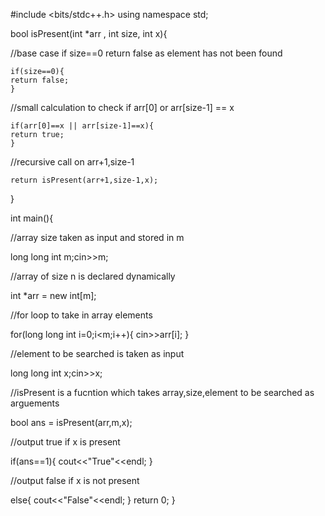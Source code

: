 #include <bits/stdc++.h>
using namespace std;

bool isPresent(int \*arr , int size, int x){

//base case if size==0 return false as element has not been found

    if(size==0){
    return false;
    }

//small calculation to check if arr[0] or arr[size-1] == x

    if(arr[0]==x || arr[size-1]==x){
    return true;
    }

//recursive call on arr+1,size-1

    return isPresent(arr+1,size-1,x);

}

int main(){

//array size taken as input and stored in m

long long int m;cin>>m;

//array of size n is declared dynamically

int *arr = new int[m];

//for loop to take in array elements

for(long long int i=0;i<m;i++){
cin>>arr[i];
}

//element to be searched is taken as input

long long int x;cin>>x;

//isPresent is a fucntion which takes array,size,element to be searched as arguements

bool ans = isPresent(arr,m,x);

//output true if x is present

if(ans==1){
cout<<"True"<<endl;
}

//output false if x is not present

else{
cout<<"False"<<endl;
}
return 0;
}
